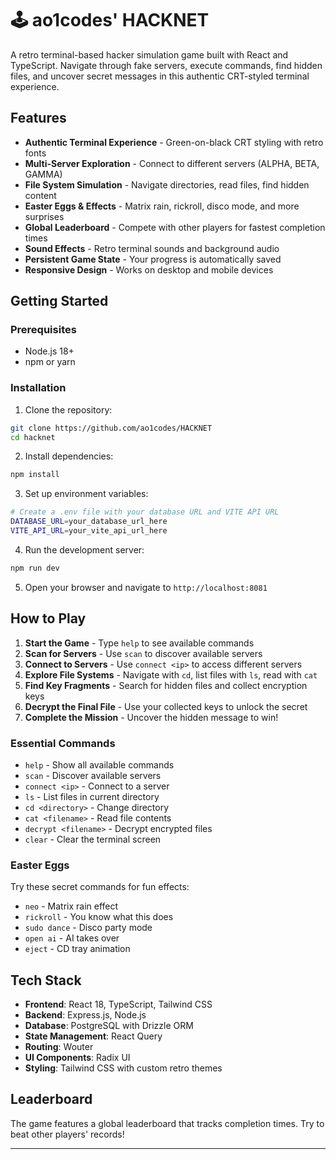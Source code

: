 # 🕹️ ao1codes' HACKNET

A retro terminal-based hacker simulation game built with React and TypeScript. Navigate through fake servers, execute commands, find hidden files, and uncover secret messages in this authentic CRT-styled terminal experience.

## Features

- **Authentic Terminal Experience** - Green-on-black CRT styling with retro fonts
- **Multi-Server Exploration** - Connect to different servers (ALPHA, BETA, GAMMA)
- **File System Simulation** - Navigate directories, read files, find hidden content
- **Easter Eggs & Effects** - Matrix rain, rickroll, disco mode, and more surprises
- **Global Leaderboard** - Compete with other players for fastest completion times
- **Sound Effects** - Retro terminal sounds and background audio
- **Persistent Game State** - Your progress is automatically saved
- **Responsive Design** - Works on desktop and mobile devices

## Getting Started

### Prerequisites
- Node.js 18+ 
- npm or yarn

### Installation

1. Clone the repository:
```bash
git clone https://github.com/ao1codes/HACKNET
cd hacknet
```

2. Install dependencies:
```bash
npm install
```

3. Set up environment variables:
```bash
# Create a .env file with your database URL and VITE API URL
DATABASE_URL=your_database_url_here
VITE_API_URL=your_vite_api_url_here
```

4. Run the development server:
```bash
npm run dev
```

5. Open your browser and navigate to `http://localhost:8081`

## How to Play

1. **Start the Game** - Type `help` to see available commands
2. **Scan for Servers** - Use `scan` to discover available servers
3. **Connect to Servers** - Use `connect <ip>` to access different servers
4. **Explore File Systems** - Navigate with `cd`, list files with `ls`, read with `cat`
5. **Find Key Fragments** - Search for hidden files and collect encryption keys
6. **Decrypt the Final File** - Use your collected keys to unlock the secret
7. **Complete the Mission** - Uncover the hidden message to win!

### Essential Commands
- `help` - Show all available commands
- `scan` - Discover available servers
- `connect <ip>` - Connect to a server
- `ls` - List files in current directory
- `cd <directory>` - Change directory
- `cat <filename>` - Read file contents
- `decrypt <filename>` - Decrypt encrypted files
- `clear` - Clear the terminal screen

### Easter Eggs 
Try these secret commands for fun effects:
- `neo` - Matrix rain effect
- `rickroll` - You know what this does
- `sudo dance` - Disco party mode
- `open ai` - AI takes over
- `eject` - CD tray animation

## Tech Stack

- **Frontend**: React 18, TypeScript, Tailwind CSS
- **Backend**: Express.js, Node.js
- **Database**: PostgreSQL with Drizzle ORM
- **State Management**: React Query
- **Routing**: Wouter
- **UI Components**: Radix UI
- **Styling**: Tailwind CSS with custom retro themes

## Leaderboard

The game features a global leaderboard that tracks completion times. Try to beat other players' records!

---